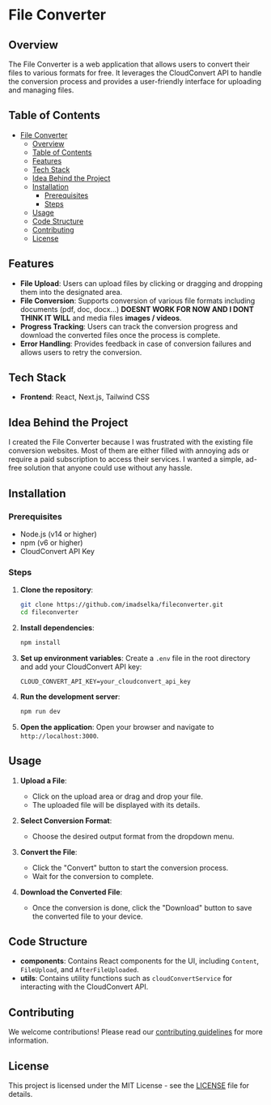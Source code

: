 # File Converter

## Overview

The File Converter is a web application that allows users to convert their files to various formats for free. It leverages the CloudConvert API to handle the conversion process and provides a user-friendly interface for uploading and managing files.

## Table of Contents

- [File Converter](#file-converter)
  - [Overview](#overview)
  - [Table of Contents](#table-of-contents)
  - [Features](#features)
  - [Tech Stack](#tech-stack)
  - [Idea Behind the Project](#idea-behind-the-project)
  - [Installation](#installation)
    - [Prerequisites](#prerequisites)
    - [Steps](#steps)
  - [Usage](#usage)
  - [Code Structure](#code-structure)
  - [Contributing](#contributing)
  - [License](#license)

## Features

- **File Upload**: Users can upload files by clicking or dragging and dropping them into the designated area.
- **File Conversion**: Supports conversion of various file formats including documents (pdf, doc, docx...) **DOESNT WORK FOR NOW AND I DONT THINK IT WILL** and media files **images / videos**.
- **Progress Tracking**: Users can track the conversion progress and download the converted files once the process is complete.
- **Error Handling**: Provides feedback in case of conversion failures and allows users to retry the conversion.

## Tech Stack

- **Frontend**: React, Next.js, Tailwind CSS

## Idea Behind the Project

I created the File Converter because I was frustrated with the existing file conversion websites. Most of them are either filled with annoying ads or require a paid subscription to access their services. I wanted a simple, ad-free solution that anyone could use without any hassle. 

## Installation

### Prerequisites

- Node.js (v14 or higher)
- npm (v6 or higher)
- CloudConvert API Key

### Steps

1. **Clone the repository**:

   ```sh
   git clone https://github.com/imadselka/fileconverter.git
   cd fileconverter
   ```

2. **Install dependencies**:

   ```sh
   npm install
   ```

3. **Set up environment variables**:
   Create a `.env` file in the root directory and add your CloudConvert API key:

   ```env
   CLOUD_CONVERT_API_KEY=your_cloudconvert_api_key
   ```

4. **Run the development server**:

   ```sh
   npm run dev
   ```

5. **Open the application**:
   Open your browser and navigate to `http://localhost:3000`.

## Usage

1. **Upload a File**:

   - Click on the upload area or drag and drop your file.
   - The uploaded file will be displayed with its details.

2. **Select Conversion Format**:

   - Choose the desired output format from the dropdown menu.

3. **Convert the File**:

   - Click the "Convert" button to start the conversion process.
   - Wait for the conversion to complete.

4. **Download the Converted File**:

   - Once the conversion is done, click the "Download" button to save the converted file to your device.

## Code Structure

- **components**: Contains React components for the UI, including `Content`, `FileUpload`, and `AfterFileUploaded`.
- **utils**: Contains utility functions such as `cloudConvertService` for interacting with the CloudConvert API.

## Contributing

We welcome contributions! Please read our [contributing guidelines](CONTRIBUTING.md) for more information.

## License

This project is licensed under the MIT License - see the [LICENSE](./LICENSE) file for details.
